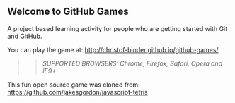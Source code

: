 ## Welcome to GitHub Games

A project based learning activity for people who are getting started with Git and GitHub.

You can play the game at: http://christof-binder.github.io/github-games/

>> _*SUPPORTED BROWSERS*: Chrome, Firefox, Safari, Opera and IE9+_

This fun open source game was cloned from: https://github.com/jakesgordon/javascript-tetris
